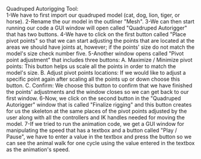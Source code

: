 Quadruped Autorigging Tool:<br>
1-We have to first import our quadruped model (cat, dog, lion, tiger, or horse).
2-Rename the our model in the outliner "Mesh".
3-We can then start running our code a GUI window will open called "Quadruped Autorigger" that has two buttons.
4-We have to click on the first button called "Place pivot points" so that we can start adjusting the points that are located at the areas we should have joints at, however; if the points' size do not match the model's size check number five. 
5-Another window opens called "Pivot point adjustment" that includes three buttons:
  A. Maximize / Minimize pivot points: This button helps us scale all the points in order to match the model's size.
  B. Adjust pivot points locations: If we would like to adjust a specific point again after scaling all the points up or down choose this button.
  C. Confirm: We choose this button to confirm that we have finished the points' adjustments and the window closes so we can get back to our first window.
6-Now, we click on the second button in the "Quadruped Autorigger" window that is called "Finalize rigging" and this button creates for us the skeleton at the same places of the pivot points adjusted by the user along with all the controllers and IK handles needed for moving the model.
7-If we tried to run the animation code, we get a GUI window for manipulating the speed that has a textbox and a button called "Play / Pause", we have to enter a value in the textbox and press the button so we can see the animal walk for one cycle using the value entered in the textbox as the animation's speed. 
